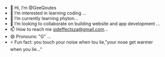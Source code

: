 - 👋 Hi, I’m @GeeQoutes
- 👀 I’m interested in learning coding ...
- 🌱 I’m currently learning phyton...
- 💞️ I’m looking to collaborate on building website and app development ...
- 📫 How to reach me sideffectsza@gmail.com...
- 😄 Pronouns: "G" ...
- ⚡ Fun fact: you touch your noise when tou lie,"your nose get warmer when you lie..."

<!---
GeeQoutes/GeeQoutes is a ✨ special ✨ repository because its `README.md` (this file) appears on your GitHub profile.
You can click the Preview link to take a look at your changes.
--->
